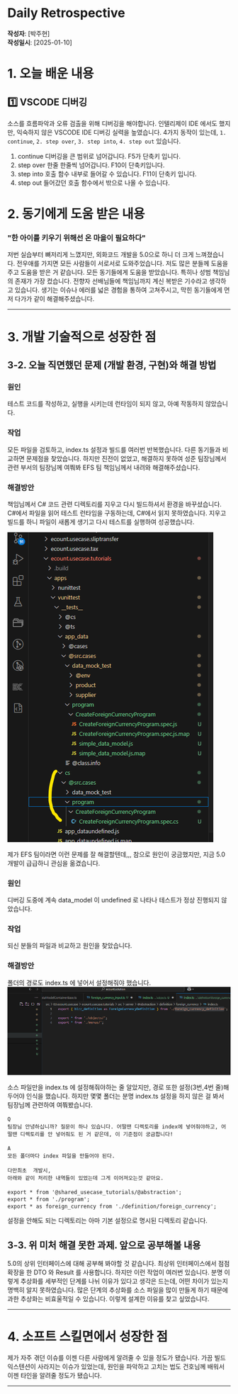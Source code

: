 # Daily Retrospective

**작성자**: [박주현]  
**작성일시**: [2025-01-10]

# 1. 오늘 배운 내용

## 1️⃣ VSCODE 디버깅

소스를 흐름파악과 오류 검출을 위해 디버깅을 해야합니다. 인텔리제이 IDE 에서도 했지만, 익숙하지 않은 VSCODE IDE 디버깅 실력을 높였습니다. 4가지 동작이 있는데, `1. continue`, `2. step over`, `3. step into`, `4. step out` 있습니다.

1. continue
   디버깅을 큰 범위로 넘어갑니다. F5가 단축키 입니다.
2. step over
   한줄 한줄씩 넘어갑니다. F10이 단축키입니다.
3. step into
   호출 함수 내부로 들어갈 수 있습니다. F11이 단축키 입니다.
4. step out
   들어갔던 호출 함수에서 밖으로 나올 수 있습니다.

# 2. 동기에게 도움 받은 내용

### "한 아이를 키우기 위해선 온 마을이 필요하다"

저번 실습부터 뼈저리게 느꼈지만, 외화코드 개발을 5.0으로 하니 더 크게 느껴졌습니다. 전우애를 가지면 모든 사람들이 서로서로 도와주었습니다. 저도 많은 분들께 도움을 주고 도움을 받은 거 같습니다. 모든 동기들에게 도움을 받았습니다. 특히나 성범 책임님의 존재가 가장 컸습니다. 전향자 선배님들에 책임님까지 계신 복받은 기수라고 생각하고 있습니다. 생기는 이슈나 에러를 넓은 경험을 통하여 고쳐주시고, 막힌 동기들에게 먼저 다가가 같이 해결해주셨습니다.

---

# 3. 개발 기술적으로 성장한 점

## 3-2. 오늘 직면했던 문제 (개발 환경, 구현)와 해결 방법

### 원인

테스트 코드를 작성하고, 실행을 시키는데 런타임이 되지 않고, 아예 작동하지 않았습니다.

### 작업

모든 파일을 검토하고, index.ts 설정과 빌드를 여러번 반복했습니다. 다른 동기들과 비교하면 문제점을 찾았습니다. 하지만 진전이 없었고, 해결하지 못하여 성준 팀장님께서 관련 부서의 팀장님께 여쭤봐 EFS 팀 책임님께서 내려와 해결해주셨습니다.

### 해결방안

책임님께서 C# 코드 관련 디렉토리를 지우고 다시 빌드하셔서 환경을 바꾸셨습니다. C#에서 파일을 읽어 테스트 런타임을 구동하는데, C#에서 읽지 못하였습니다. 지우고 빌드를 하니 파일이 새롭게 생기고 다시 테스트를 실행하여 성공했습니다.

<img src="../ref/박주현_이미지/테스트에러.png">

제가 EFS 팀이라면 이런 문제를 잘 해결할텐데,,, 참으로 원인이 궁금했지만, 지금 5.0 개발이 급급하니 관심을 옮겼습니다.

### 원인

디버깅 도중에 계속 data_model 이 undefined 로 나타나 테스트가 정상 진행되지 않았습니다.

### 작업

되신 분들의 파일과 비교하고 원인을 찾았습니다.

### 해결방안

폴더의 경로도 index.ts 에 넣어서 설정해줘야 했습니다.
<img src="../ref/박주현_이미지/경로에러.png">

소스 파일만을 index.ts 에 설정해줘야하는 줄 알았지만, 경로 또한 설정(3번,4번 줄)해두어야 인식을 했습니다. 하지만 몇몇 폴더는 분명 index.ts 설정을 하지 않은 걸 봐서 팀장님께 관련하여 여쭤봤습니다.

```
Q
팀장님 안녕하십니까? 질문이 하나 있습니다. 어떨땐 디렉토리를 index에 넣어줘야하고, 어떨땐 디렉토리를 안 넣어줘도 된 거 같은데, 이 기준점이 궁금합니다!

A
모든 폴더마다 index 파일을 만들어야 된다.

다만최초  개발시,
아래와 같이 처리한 내역들이 있었는데 그게 이어져오는것 같아요.

export * from '@shared_usecase_tutorials/@abstraction';
export * from './program';
export * as foreign_currency from './definition/foreign_currency';
```

설정을 안해도 되는 디렉토리는 아마 기본 설정으로 명시된 디렉토리 같습니다.

## 3-3. 위 미처 해결 못한 과제. 앞으로 공부해볼 내용

5.0의 상위 인터페이스에 대해 공부해 봐야할 것 같습니다. 최상위 인터페이스에서 점점 확장을 한 DTO 와 Result 를 사용합니다. 하지만 이런 작업이 여러번 있습니다. 분명 이렇게 추상화를 세부적인 단계를 나뉘 이유가 있다고 생각은 드는데, 어떤 차이가 있는지 명백히 알지 못하였습니다. 많은 단계의 추상화를 소스 파일을 많이 만들게 하기 때문에 과한 추상화는 비효울적일 수 있습니다. 이렇게 설계한 이유를 찾고 싶었습니다.

---

# 4. 소프트 스킬면에서 성장한 점

제가 자주 겪던 이슈를 이젠 다른 사람에게 알려줄 수 있을 정도가 됐습니다. 가끔 빌드 익스텐션이 사라지는 이슈가 있었는데, 원인을 파악하고 고치는 법도 건호님께 배워서 이젠 타인을 알려줄 정도가 됐습니다.

---
